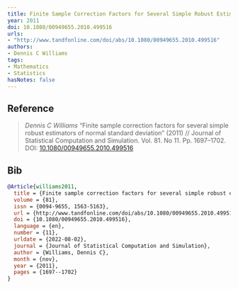 ```yaml
---
title: Finite Sample Correction Factors for Several Simple Robust Estimators of Normal Standard Deviation
year: 2011
doi: 10.1080/00949655.2010.499516
urls:
- "http://www.tandfonline.com/doi/abs/10.1080/00949655.2010.499516"
authors:
- Dennis C Williams
tags:
- Mathematics
- Statistics
hasNotes: false
---
```


## Reference

> <i>Dennis C Williams</i> “Finite sample correction factors for several simple robust estimators of normal standard deviation” (2011) // Journal of Statistical Computation and Simulation. Vol.&nbsp;81. No&nbsp;11. Pp.&nbsp;1697–1702. DOI:&nbsp;<a href='https://doi.org/10.1080/00949655.2010.499516'>10.1080/00949655.2010.499516</a>

## Bib

```bib
@Article{williams2011,
  title = {Finite sample correction factors for several simple robust estimators of normal standard deviation},
  volume = {81},
  issn = {0094-9655, 1563-5163},
  url = {http://www.tandfonline.com/doi/abs/10.1080/00949655.2010.499516},
  doi = {10.1080/00949655.2010.499516},
  language = {en},
  number = {11},
  urldate = {2022-08-02},
  journal = {Journal of Statistical Computation and Simulation},
  author = {Williams, Dennis C},
  month = {nov},
  year = {2011},
  pages = {1697--1702}
}
```
